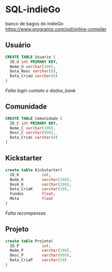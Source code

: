 # SQL-indieGo
banco de bagos do indieGo <br>
https://www.programiz.com/sql/online-compiler

## Usuário 
```sql
CREATE TABLE Usuario (
  ID_U int PRIMARY KEY,
  Nome_U varchar(100),
  Data_Nasc varchar(8),
  Data_CriaU varchar(8)
)
```
_Falta login contato e dados_bank_
## Comunidade

```sql
CREATE TABLE Comunidade (
  ID_C int PRIMARY KEY,
  Nome_C varchar(100),
  Desc_C varchar(999),
  Data_CriaC varchar(8)
)
```
## Kickstarter
```sql
create table Kickstarter(
  ID_K			int,
  Nome_K		varchar(100),
  Desk_K		varchar(100),
  Data_CriaK	varchar(10),
  Fundos		float,
  Meta			float
)
```
_Falta recompensas_
## Projeto
```sql
create table Projeto(
  ID_P			int,
  Nome_P		varchar(100),
  Desc_P		varchar(999),
  Data_CriaP	varchar(10)
)
```
